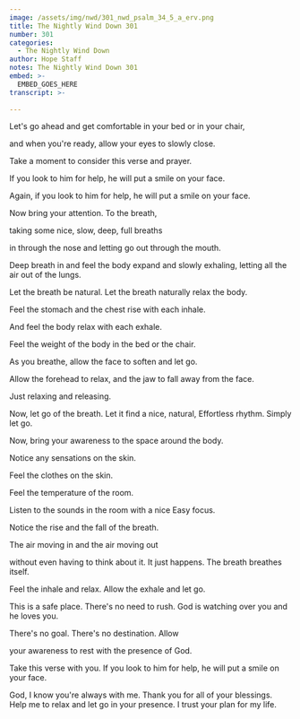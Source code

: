 ```yaml
---
image: /assets/img/nwd/301_nwd_psalm_34_5_a_erv.png
title: The Nightly Wind Down 301
number: 301
categories:
  - The Nightly Wind Down
author: Hope Staff
notes: The Nightly Wind Down 301
embed: >-
  EMBED_GOES_HERE
transcript: >-
  
---
```

Let's go ahead and get comfortable in your bed or in your chair,

and when you're ready, allow your eyes to slowly close.

Take a moment to consider this verse and prayer.

If you look to him for help, he will put a smile on your face.

Again, if you look to him for help, he will put a smile on your face.

Now bring your attention. To the breath,

taking some nice, slow, deep, full breaths

in through the nose and letting go out through the mouth.

Deep breath in and feel the body expand and slowly exhaling, letting all the air out of the lungs.

Let the breath be natural. Let the breath naturally relax the body.

Feel the stomach and the chest rise with each inhale.

And feel the body relax with each exhale.

Feel the weight of the body in the bed or the chair.

As you breathe, allow the face to soften and let go.

Allow the forehead to relax, and the jaw to fall away from the face.

Just relaxing and releasing.

Now, let go of the breath. Let it find a nice, natural, Effortless rhythm. Simply let go.

Now, bring your awareness to the space around the body.

Notice any sensations on the skin.

Feel the clothes on the skin.

Feel the temperature of the room.

Listen to the sounds in the room with a nice Easy focus.

Notice the rise and the fall of the breath.

The air moving in and the air moving out

without even having to think about it. It just happens. The breath breathes itself.

Feel the inhale and relax. Allow the exhale and let go.

This is a safe place. There's no need to rush. God is watching over you and he loves you.

There's no goal. There's no destination. Allow

your awareness to rest with the presence of God.

Take this verse with you. If you look to him for help, he will put a smile on your face.

God, I know you're always with me. Thank you for all of your blessings. Help me to relax and let go in your presence. I trust your plan for my life.

